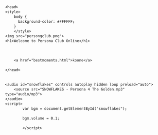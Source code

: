 
<html>
    
    
    
    
    <head>
    <style> 
        body {
          background-color: #FFFFFF;
        }
        </style>
    <img src="persongclub.png">
    <h1>Welcome to Persona Club Online</h1>
  
   
        
        <a href="bestmoments.html">koone</a>

    </head>
    
    
    <audio id="snowflakes" controls autoplay hidden loop preload="auto">
        <source src="SNOWFLAKES - Persona 4 The Golden.mp3" type="audio/mp3">
    </audio>
    <script>
            var bgm = document.getElementById("snowflakes");
            
            bgm.volume = 0.1;
           
            </script> 
     
    
</html>
